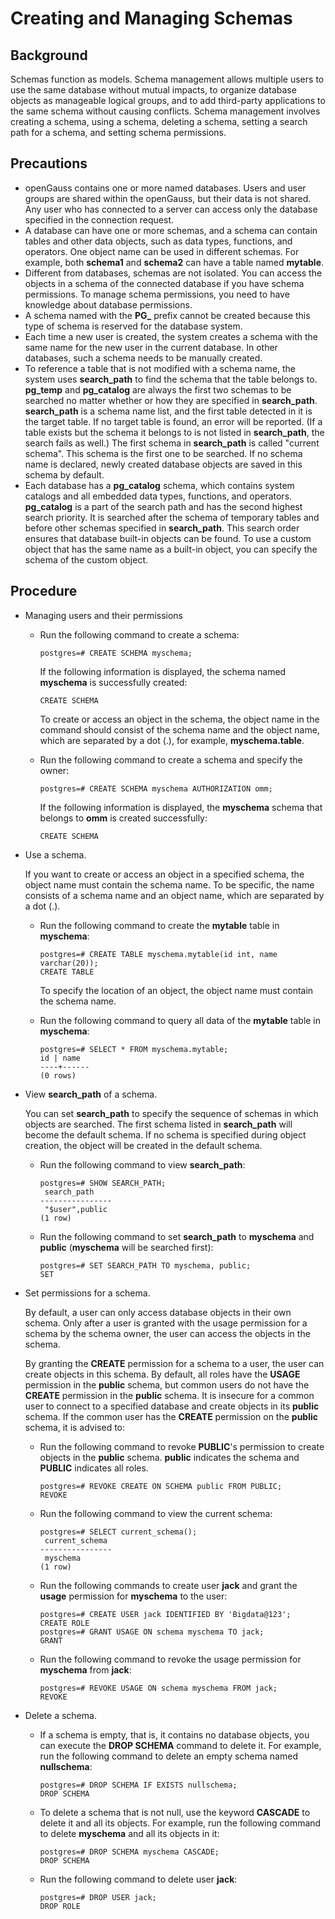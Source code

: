 # Creating and Managing Schemas<a name="EN-US_TOPIC_0242370192"></a>

## Background<a name="en-us_topic_0237120306_en-us_topic_0059779372_sccec47ed8ad54f89b98b83caf9a0b4fd"></a>

Schemas function as models. Schema management allows multiple users to use the same database without mutual impacts, to organize database objects as manageable logical groups, and to add third-party applications to the same schema without causing conflicts. Schema management involves creating a schema, using a schema, deleting a schema, setting a search path for a schema, and setting schema permissions.

## Precautions<a name="en-us_topic_0237120306_en-us_topic_0059779372_sf39acabf4d3c4f199303910765daa0cd"></a>

-   openGauss contains one or more named databases. Users and user groups are shared within the openGauss, but their data is not shared. Any user who has connected to a server can access only the database specified in the connection request.
-   A database can have one or more schemas, and a schema can contain tables and other data objects, such as data types, functions, and operators. One object name can be used in different schemas. For example, both  **schema1**  and  **schema2**  can have a table named  **mytable**.
-   Different from databases, schemas are not isolated. You can access the objects in a schema of the connected database if you have schema permissions. To manage schema permissions, you need to have knowledge about database permissions.
-   A schema named with the  **PG\_**  prefix cannot be created because this type of schema is reserved for the database system.
-   Each time a new user is created, the system creates a schema with the same name for the new user in the current database. In other databases, such a schema needs to be manually created.
-   To reference a table that is not modified with a schema name, the system uses  **search\_path**  to find the schema that the table belongs to.  **pg\_temp**  and  **pg\_catalog**  are always the first two schemas to be searched no matter whether or how they are specified in  **search\_path**.  **search\_path**  is a schema name list, and the first table detected in it is the target table. If no target table is found, an error will be reported. \(If a table exists but the schema it belongs to is not listed in  **search\_path**, the search fails as well.\) The first schema in  **search\_path**  is called "current schema". This schema is the first one to be searched. If no schema name is declared, newly created database objects are saved in this schema by default.
-   Each database has a  **pg\_catalog**  schema, which contains system catalogs and all embedded data types, functions, and operators.  **pg\_catalog**  is a part of the search path and has the second highest search priority. It is searched after the schema of temporary tables and before other schemas specified in  **search\_path**. This search order ensures that database built-in objects can be found. To use a custom object that has the same name as a built-in object, you can specify the schema of the custom object.

## Procedure<a name="en-us_topic_0237120306_en-us_topic_0059779372_sc91f8eff24b147da9ced875c4303f986"></a>

-   Managing users and their permissions
    -   Run the following command to create a schema:

        ```
        postgres=# CREATE SCHEMA myschema;
        ```

        If the following information is displayed, the schema named  **myschema**  is successfully created:

        ```
        CREATE SCHEMA
        ```

        To create or access an object in the schema, the object name in the command should consist of the schema name and the object name, which are separated by a dot \(.\), for example,  **myschema.table**.

    -   Run the following command to create a schema and specify the owner:

        ```
        postgres=# CREATE SCHEMA myschema AUTHORIZATION omm;
        ```

        If the following information is displayed, the  **myschema**  schema that belongs to  **omm**  is created successfully:

        ```
        CREATE SCHEMA
        ```


-   Use a schema.

    If you want to create or access an object in a specified schema, the object name must contain the schema name. To be specific, the name consists of a schema name and an object name, which are separated by a dot \(.\).

    -   Run the following command to create the  **mytable**  table in  **myschema**:

        ```
        postgres=# CREATE TABLE myschema.mytable(id int, name varchar(20));
        CREATE TABLE
        ```

        To specify the location of an object, the object name must contain the schema name.

    -   Run the following command to query all data of the  **mytable**  table in  **myschema**:

        ```
        postgres=# SELECT * FROM myschema.mytable;
        id | name 
        ----+------
        (0 rows)
        ```


-   View  **search\_path**  of a schema.

    You can set  **search\_path**  to specify the sequence of schemas in which objects are searched. The first schema listed in  **search\_path**  will become the default schema. If no schema is specified during object creation, the object will be created in the default schema.

    -   Run the following command to view  **search\_path**:

        ```
        postgres=# SHOW SEARCH_PATH;
         search_path
        ----------------
         "$user",public
        (1 row)
        ```

    -   Run the following command to set  **search\_path**  to  **myschema**  and  **public**  \(**myschema**  will be searched first\):

        ```
        postgres=# SET SEARCH_PATH TO myschema, public;
        SET
        ```


-   Set permissions for a schema.

    By default, a user can only access database objects in their own schema. Only after a user is granted with the usage permission for a schema by the schema owner, the user can access the objects in the schema.

    By granting the  **CREATE**  permission for a schema to a user, the user can create objects in this schema. By default, all roles have the  **USAGE**  permission in the  **public**  schema, but common users do not have the  **CREATE**  permission in the  **public**  schema. It is insecure for a common user to connect to a specified database and create objects in its  **public**  schema. If the common user has the  **CREATE**  permission on the  **public**  schema, it is advised to:

    -   Run the following command to revoke  **PUBLIC**'s permission to create objects in the  **public**  schema.  **public**  indicates the schema and  **PUBLIC**  indicates all roles.

        ```
        postgres=# REVOKE CREATE ON SCHEMA public FROM PUBLIC;
        REVOKE
        ```

    -   Run the following command to view the current schema:

        ```
        postgres=# SELECT current_schema();
         current_schema 
        ----------------
         myschema
        (1 row)
        ```

    -   Run the following commands to create user  **jack**  and grant the  **usage**  permission for  **myschema**  to the user:

        ```
        postgres=# CREATE USER jack IDENTIFIED BY 'Bigdata@123';
        CREATE ROLE
        postgres=# GRANT USAGE ON schema myschema TO jack;
        GRANT
        ```

    -   Run the following command to revoke the usage permission for  **myschema**  from  **jack**:

        ```
        postgres=# REVOKE USAGE ON schema myschema FROM jack;
        REVOKE
        ```


-   Delete a schema.
    -   If a schema is empty, that is, it contains no database objects, you can execute the  **DROP SCHEMA**  command to delete it. For example, run the following command to delete an empty schema named  **nullschema**:

        ```
        postgres=# DROP SCHEMA IF EXISTS nullschema;
        DROP SCHEMA
        ```

    -   To delete a schema that is not null, use the keyword  **CASCADE**  to delete it and all its objects. For example, run the following command to delete  **myschema**  and all its objects in it:

        ```
        postgres=# DROP SCHEMA myschema CASCADE;
        DROP SCHEMA
        ```

    -   Run the following command to delete user  **jack**:

        ```
        postgres=# DROP USER jack;
        DROP ROLE
        ```



